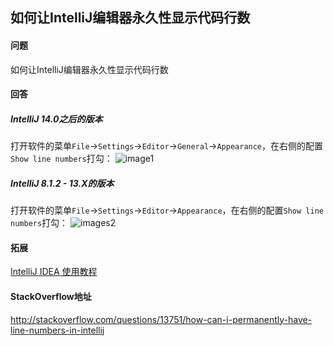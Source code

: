 ## 如何让IntelliJ编辑器永久性显示代码行数

#### 问题

如何让IntelliJ编辑器永久性显示代码行数

#### 回答

##### <Strong>IntelliJ 14.0之后的版本</strong>

打开软件的菜单`File`->`Settings`->`Editor`->`General`->`Appearance`，在右侧的配置`Show line numbers`打勾：
![image1][1]

##### <Strong>IntelliJ 8.1.2 - 13.X的版本</strong>

打开软件的菜单`File`->`Settings`->`Editor`->`Appearance`，在右侧的配置`Show line numbers`打勾：
![images2][2]

#### 拓展

[IntelliJ IDEA 使用教程](http://www.phperz.com/article/15/0923/159068.html)

#### StackOverflow地址

http://stackoverflow.com/questions/13751/how-can-i-permanently-have-line-numbers-in-intellij


  [1]: http://i.stack.imgur.com/9DL9q.png
  [2]: http://i.stack.imgur.com/JVZlJ.jpg